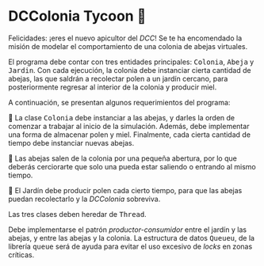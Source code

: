 # DCColonia Tycoon :bee:

Felicidades: ¡eres el nuevo apicultor del *DCC*! Se te ha encomendado la misión de modelar el comportamiento de una colonia de abejas virtuales.

El programa debe contar con tres entidades principales: <tt>Colonia</tt>, <tt>Abeja</tt> y <tt>Jardin</tt>. Con cada ejecución, la colonia debe instanciar cierta cantidad de abejas, las que saldrán a recolectar polen a un jardín cercano, para posteriormente regresar al interior de la colonia y producir miel.

A continuación, se presentan algunos requerimientos del programa:

:honey_pot: La clase <tt>Colonia</tt> debe instanciar a las abejas, y darles la orden de comenzar a trabajar al inicio de la simulación. Además, debe implementar una forma de almacenar polen y miel. Finalmente, cada cierta cantidad de tiempo debe instanciar nuevas abejas.

:bee: Las abejas salen de la colonia por una pequeña abertura, por lo que deberás cerciorarte que solo una pueda estar saliendo o entrando al mismo tiempo.

:sunflower: El Jardín debe producir polen cada cierto tiempo, para que las abejas puedan recolectarlo y la *DCColonia* sobreviva.

Las tres clases deben heredar de <tt>Thread</tt>.

Debe implementarse el patrón *productor-consumidor* entre el jardín y las abejas, y entre las abejas y la colonia. La estructura de datos <tt>Queueu</tt>, de la librería <tt>queue</tt> será de ayuda para evitar el uso excesivo de *locks* en zonas críticas.
